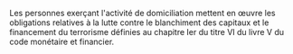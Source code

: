 Les personnes exerçant l'activité de domiciliation mettent en œuvre les obligations relatives à la lutte contre le blanchiment des capitaux et le financement du terrorisme définies au chapitre Ier du titre VI du livre V du code monétaire et financier.
